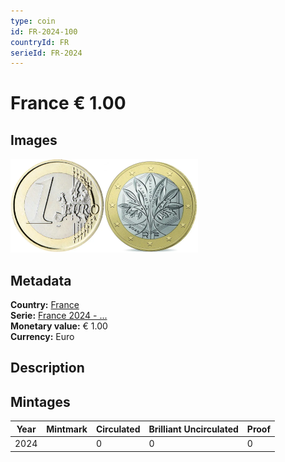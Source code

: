 ```yaml
---
type: coin
id: FR-2024-100
countryId: FR
serieId: FR-2024
---
```


# France € 1.00

## Images

<img src="../../../Images/common-2007-100.webp" height="150" alt="Front image"><img src="Images/france-2024-100.webp" height="150" alt="Back image">

## Metadata

**Country:** [France](../index.md)\
**Serie:** [France 2024 - ...](index.md)\
**Monetary value:** € 1.00\
**Currency:** Euro

## Description


## Mintages

| Year | Mintmark | Circulated | Brilliant Uncirculated | Proof |
| ---- | -------- | ---------- | ---------------------- | ----- |
| 2024 |  | 0 | 0 | 0 |
